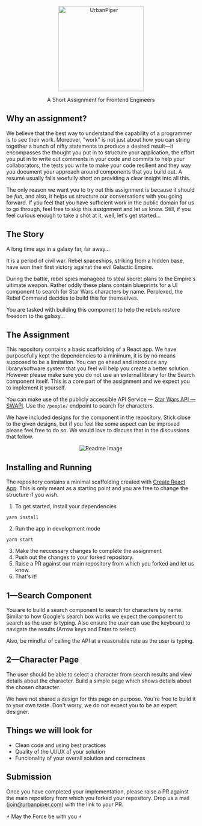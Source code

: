 <p align="center">
  <img src="https://s3-ap-southeast-1.amazonaws.com/asia.urbanpiper.com/static/frontend/images/logo.svg" alt="UrbanPiper" width="226">
</p>

<p align="center">A Short Assignment for Frontend Engineers</p>

## Why an assignment?
We believe that the best way to understand the capability of a programmer is to see their work. 
Moreover, "work" is not just about how you can string together a bunch of nifty statements to produce a desired result—it encompasses the thought you put in to structure your application, the effort you put in to write out comments in your code and commits to help your collaborators, 
the tests you write to make your code resilient and they way you document your approach around components that you build out. 
A resumé usually falls woefully short on providing a clear insight into all this. 

The only reason we want you to try out this assignment is because it should be _fun_, and also, 
it helps us structure our conversations with you going forward. If you feel that you have sufficient work in the 
public domain for us to go through, feel free to skip this assignment and let us know. 
Still, if you feel curious enough to take a shot at it, well, let's get started...

## The Story
A long time ago in a galaxy far, far away...

It is a period of civil war. Rebel spaceships, striking from a hidden base, have won their first victory against the evil Galactic Empire.

During the battle, rebel spies manageed to steal secret plans to the Empire's ultimate weapon. Rather oddly these plans contain
blueprints for a UI component to search for Star Wars characters by name. Perplexed, the Rebel Command decides to build this for themselves.

You are tasked with building this component to help the rebels restore freedom to the galaxy...

## The Assignment
This repository contains a basic scaffolding of a React app. We have purposefully kept the dependencies to a minimum, 
it is by no means supposed to be a limitation. You can go ahead and introduce any library/software system that you 
feel will help you create a better solution. However please make sure you do not use an external library for the Search component itself. This is a core part of the assignment and we expect you to implement it yourself.

You can make use of the publicly accessible API Service — [Star Wars API — SWAPI](https://swapi.dev/). Use the `/people/` endpoint to search for characters.

We have included designs for the component in the repository. Stick close to the given designs, but if you feel like some aspect can be improved
please feel free to do so. We would love to discuss that in the discussions that follow.

<p align="center">
  <img src="https://user-images.githubusercontent.com/1500309/87780788-0a5b1600-c84d-11ea-8209-6873be1f8b26.png" alt="Readme Image">
</p>


## Installing and Running
The repository contains a minimal scaffolding created with [Create React App](https://github.com/facebook/create-react-app). This is only meant as
a starting point and you are free to change the structure if you wish. 

1. To get started, install your dependencies
```
yarn install
```

2. Run the app in development mode
```
yarn start
```

3. Make the neccessary changes to complete the assignment
4. Push out the changes to your forked repository.
5. Raise a PR against our main repository from which you forked and let us know.
6. That's it!

## 1—Search Component
You are to build a search component to search for characters by name. Similar to how Google's search box works
we expect the component to search as the user is typing. Also ensure the user can use the keyboard to navigate the results (Arrow keys and Enter to select)

Also, be mindful of calling the API at a reasonable rate as the user is typing.

## 2—Character Page
The user should be able to select a character from search results and view details about the character. Build a simple page
which shows details about the chosen character. 

We have not shared a design for this page on purpose. You're free to build it to your own taste. Don't worry, we do not expect you to
be an expert designer.

## Things we will look for
- Clean code and using best practices
- Quality of the UI/UX of your solution
- Funcionality of your overall solution and correctness

## Submission
Once you have completed your implementation, please raise a PR against the main repository from which you forked your repository. 
Drop us a mail (join@urbanpiper.com) with the link to your PR.

:zap: May the Force be with you :zap:
